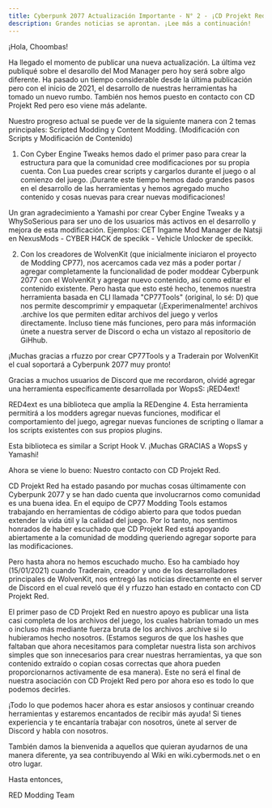 ```yaml
---
title: Cyberpunk 2077 Actualización Importante - N° 2 - ¡CD Projekt Red nos apoya!
description: Grandes noticias se aprontan. ¡Lee más a continuación!
---
```

¡Hola, Choombas!

Ha llegado el momento de publicar una nueva actualización. La última vez publiqué sobre el desarollo del Mod Manager pero hoy será sobre algo diferente. Ha pasado un tiempo considerable desde la última publicación pero con el inicio de 2021, el desarrollo de nuestras herramientas ha tomado un nuevo rumbo. También nos hemos puesto en contacto con CD Projekt Red pero eso viene más adelante.

Nuestro progreso actual se puede ver de la siguiente manera con 2 temas principales: Scripted Modding y Content Modding. (Modificación con Scripts y Modificación de Contenido)

1. Con Cyber ​​Engine Tweaks hemos dado el primer paso para crear la estructura para que la comunidad cree modificaciones por su propia cuenta. Con Lua puedes crear scripts y cargarlos durante el juego o al comienzo del juego. ¡Durante este tiempo hemos dado grandes pasos en el desarrollo de las herramientas y hemos agregado mucho contenido y cosas nuevas para crear nuevas modificaciones! 

Un gran agradecimiento a Yamashi por crear Cyber Engine Tweaks y a WhySoSerious para ser uno de los usuarios más activos en el desarrollo y mejora de esta modificación. Ejemplos: CET Ingame Mod Manager de Natsji en NexusMods - CYBER H4CK de specikk - Vehicle Unlocker de specikk.


2. Con los creadores de WolvenKit (que inicialmente iniciaron el proyecto de Modding CP77), nos acercamos cada vez más a poder portar / agregar completamente la funcionalidad de poder moddear Cyberpunk 2077 con el WolvenKit y agregar nuevo contenido, así como editar el contenido existente. Pero hasta que esto esté hecho, tenemos nuestra herramienta basada en CLI llamada "CP77Tools" (original, lo sé: D) que nos permite descomprimir y empaquetar (¡Experimenalmente! archivos .archive los que permiten editar archivos del juego y verlos directamente. Incluso tiene más funciones, pero para más información únete a nuestra server de Discord o echa un vistazo al repositorio de GiHhub. 

¡Muchas gracias a rfuzzo por crear CP77Tools y a Traderain por WolvenKit el cual soportará a Cyberpunk 2077 muy pronto!

Gracias a muchos usuarios de Discord que me recordaron, olvidé agregar una herramienta específicamente desarrollada por WopsS: ¡RED4ext!

RED4ext es una biblioteca que amplía la REDengine 4. Esta herramienta permitirá a los modders agregar nuevas funciones, modificar el comportamiento del juego, agregar nuevas funciones de scripting o llamar a los scripts existentes con sus propios plugins.

Esta biblioteca es similar a Script Hook V. ¡Muchas GRACIAS a WopsS y Yamashi!


Ahora se viene lo bueno: Nuestro contacto con CD Projekt Red.

CD Projekt Red ha estado pasando por muchas cosas últimamente con Cyberpunk 2077 y se han dado cuenta que involucrarnos como comunidad es una buena idea. En el equipo de CP77 Modding Tools estamos trabajando en herramientas de código abierto para que todos puedan extender la vida útil y la calidad del juego. Por lo tanto, nos sentimos honrados de haber escuchado que CD Projekt Red está apoyando abiertamente a la comunidad de modding queriendo agregar soporte para las modificaciones. 

Pero hasta ahora no hemos escuchado mucho. Eso ha cambiado hoy (15/01/2021) cuando Traderain, creador y uno de los desarrolladores principales de WolvenKit, nos entregó las noticias directamente en el server de Discord en el cual reveló que él y rfuzzo han estado en contacto con CD Projekt Red. 

El primer paso de CD Projekt Red en nuestro apoyo es publicar una lista casi completa de los archivos del juego, los cuales habrían tomado un mes o incluso más mediante fuerza bruta de los archivos .archive si lo hubieramos hecho nosotros. (Estamos seguros de que los hashes que faltaban que ahora necesitamos para completar nuestra lista son archivos simples que son innecesarios para crear nuestras herramientas, ya que son contenido extraído o copian cosas correctas que ahora pueden proporcionarnos activamente de esa manera). Este no será el final de nuestra asociación con CD Projekt Red pero por ahora eso es todo lo que podemos decirles.

¡Todo lo que podemos hacer ahora es estar ansiosos y continuar creando herramientas y estaremos encantados de recibir más ayuda! Si tienes experiencia y te encantaría trabajar con nosotros, únete al server de Discord y habla con nosotros. 

También damos la bienvenida a aquellos que quieran ayudarnos de una manera diferente, ya sea contribuyendo al Wiki en wiki.cybermods.net o en otro lugar.

Hasta entonces, 

RED Modding Team
